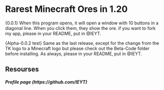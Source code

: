 # Rarest Minecraft Ores in 1.20
{0.0.1} When this program opens, it will open a window with 10 buttons in a diagonal line. When you click them, they show the ore. if you want to fork my app, please in your README, put in @IEYT.

{Alpha-0.0.2 test} Same as the last release, except for the change from the TK logo to a Minecraft logo but please check out the Beta-Code folder before installing. As always, please in your README, put in @IEYT.

<h2> Resourses </h2>
<h5> Profile page (https://github.com/IEYT)
